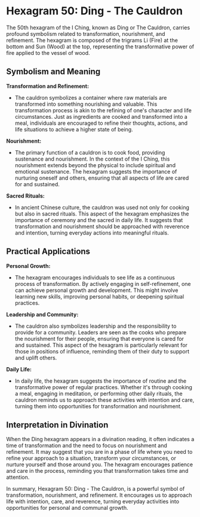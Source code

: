 # Hexagram 50: Ding - The Cauldron

The 50th hexagram of the I Ching, known as Ding or The Cauldron, carries profound symbolism related to transformation, nourishment, and refinement. The hexagram is composed of the trigrams Li (Fire) at the bottom and Sun (Wood) at the top, representing the transformative power of fire applied to the vessel of wood.

## Symbolism and Meaning

**Transformation and Refinement:**
- The cauldron symbolizes a container where raw materials are transformed into something nourishing and valuable. This transformation process is akin to the refining of one's character and life circumstances. Just as ingredients are cooked and transformed into a meal, individuals are encouraged to refine their thoughts, actions, and life situations to achieve a higher state of being.

**Nourishment:**
- The primary function of a cauldron is to cook food, providing sustenance and nourishment. In the context of the I Ching, this nourishment extends beyond the physical to include spiritual and emotional sustenance. The hexagram suggests the importance of nurturing oneself and others, ensuring that all aspects of life are cared for and sustained.

**Sacred Rituals:**
- In ancient Chinese culture, the cauldron was used not only for cooking but also in sacred rituals. This aspect of the hexagram emphasizes the importance of ceremony and the sacred in daily life. It suggests that transformation and nourishment should be approached with reverence and intention, turning everyday actions into meaningful rituals.

## Practical Applications

**Personal Growth:**
- The hexagram encourages individuals to see life as a continuous process of transformation. By actively engaging in self-refinement, one can achieve personal growth and development. This might involve learning new skills, improving personal habits, or deepening spiritual practices.

**Leadership and Community:**
- The cauldron also symbolizes leadership and the responsibility to provide for a community. Leaders are seen as the cooks who prepare the nourishment for their people, ensuring that everyone is cared for and sustained. This aspect of the hexagram is particularly relevant for those in positions of influence, reminding them of their duty to support and uplift others.

**Daily Life:**
- In daily life, the hexagram suggests the importance of routine and the transformative power of regular practices. Whether it's through cooking a meal, engaging in meditation, or performing other daily rituals, the cauldron reminds us to approach these activities with intention and care, turning them into opportunities for transformation and nourishment.

## Interpretation in Divination

When the Ding hexagram appears in a divination reading, it often indicates a time of transformation and the need to focus on nourishment and refinement. It may suggest that you are in a phase of life where you need to refine your approach to a situation, transform your circumstances, or nurture yourself and those around you. The hexagram encourages patience and care in the process, reminding you that transformation takes time and attention.

In summary, Hexagram 50: Ding - The Cauldron, is a powerful symbol of transformation, nourishment, and refinement. It encourages us to approach life with intention, care, and reverence, turning everyday activities into opportunities for personal and communal growth.


